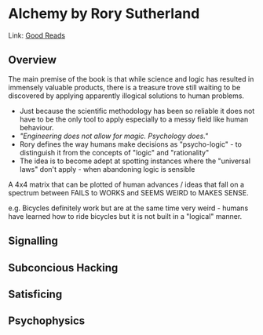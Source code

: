 # Alchemy by Rory Sutherland

Link: [Good Reads](https://www.goodreads.com/book/show/26210508-alchemy)

## Overview

The main premise of the book is that while science and logic has resulted in immensely valuable products, there is a treasure trove still waiting to be discovered by applying apparently illogical solutions to human problems.

- Just because the scientific methodology has been so reliable it does not have to be the only tool to apply especially to a messy field like human behaviour.
- *"Engineering does not allow for magic. Psychology does."*
- Rory defines the way humans make decisions as "psycho-logic" - to distinguish it from the concepts of "logic" and "rationality"
- The idea is to become adept at spotting instances where the "universal laws" don't apply - when abandoning logic is sensible

A 4x4 matrix that can be plotted of human advances / ideas that fall on a spectrum between FAILS to WORKS and SEEMS WEIRD to MAKES SENSE.

e.g. Bicycles definitely work but are at the same time very weird - humans have learned how to ride bicycles but it is not built in a "logical" manner.

## Signalling

## Subconcious Hacking

## Satisficing

## Psychophysics


